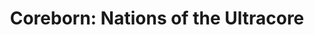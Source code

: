 ---
title: "Coreborn: Nations of the Ultracore"
description: ""
order: 1
featured: false

hero-image: #/assets/images/
hero-caption: ""
summary-description: "Multiplayer Survival Game (PC)"
summary-company: "Blankhans GmbH"
summary-role: "UI/UX Generalist"
summary-tools: "Figma, Photoshop, Unreal Engine 5 / UMG"
---